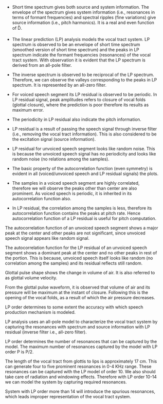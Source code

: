 - Short time spectrum gives both source and system information. The envelope of the spectrum gives system information (i.e., resonances in terms of formant frequencies) and spectral ripples (fine variations) give source information (i.e., pitch harmonics). It is a real and even function of Ď.

- The linear prediction (LP) analysis models the vocal tract system. LP spectrum is observed to be an envelope of short time spectrum (smoothed version of short time spectrum) and the peaks in LP spectrum indicate the formant frequencies (resonances) of the vocal tract system. With observation it is evident that the LP spectrum is derived from an all-pole filter.

- The inverse spectrum is observed to be reciprocal of the LP spectrum. Therefore, we can observe the valleys corresponding to the peaks in LP spectrum. It is represented by an all-zero filter.

- For voiced speech segment its LP residual is observed to be periodic. In LP residual signal, peak amplitudes refers to closure of vocal folds (glottal closure), where the prediction is poor therefore its results as maximum error.


- The periodicity in LP residual also indicate the pitch information.

- LP residual is a result of passing the speech signal through inverse filter (i.e., removing the vocal tract information). This is also considered to be the excitation signal (source information).

- LP residual for unvoiced speech segment looks like random noise. This is because the unvoiced speech signal has no periodicity and looks like random noise (no relations among the samples).

- The basic property of the autocorrelation function (even symmetry) is evident in all (voiced/unvoiced speech and LP residual signals) the plots.


- The samples in a voiced speech segment are highly correlated, therefore we will observe the peaks other than center are also prominent. As voiced speech is periodic, it is inherited in its autocorrelation function also.


- In LP residual, the correlation among the samples is less, therefore its autocorrelation function contains the peaks at pitch rate. Hence autocorrelation function of a LP residual is useful for pitch computation.


The autocorrelation function of an unvoiced speech segment shows a major peak at the center and other peaks are not significant, since unvoiced speech signal appears like random signal.

The autocorrelation function for the LP residual of an unvoiced speech segment shows a dominant peak at the center and no other peaks in rest of the portion. This is because, unvoiced speech itself looks like random (no correlation among the samples) and its residual reflects still random.


Glottal pulse shape shows the change in volume of air. It is also referred to as glottal volume velocity.


From the glottal pulse waveform, it is observed that volume of air and its pressure will be maximum at the instant of closure. Following this is the opening of the vocal folds, as a result of which the air pressure decreases.

LP order determines to some extent the accuracy with which speech production mechanism is modeled.


LP analysis uses an all-pole model to characterize the vocal tract system by capturing the resonances with spectrum and source information with LP residual (inverse filter i.e., all-zero filter).


LP order determines the number of resonances that can be captured by the model. The maximum number of resonances captured by the model with LP order P is P/2.


The length of the vocal tract from glottis to lips is approximately 17 cm. This can generate four to five prominent resonances in 0-4 KHz range. These resonances can be captured with the LP model of order 10. We also should take care of radiation and windowing effects. Therefore with LP order 10-14 we can model the system by capturing required resonances. 

System with LP order more than 14 will introduce the spurious resonances, which leads improper representation of the vocal tract system.
